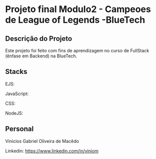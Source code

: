 # Projeto final Modulo2 - Campeoes de League of Legends -BlueTech

## Descrição do Projeto
Este projeto foi feito com fins de aprendizagem no curso de FullStack (ênfase em Backend) na BlueTech.


## Stacks

EJS: <i class="fa-brands fa-html5"></i>

JavaScript: <i class="fa-brands fa-js"></i>

CSS: <i class="fa-brands fa-css3-alt"></i>

NodeJS: <i class="fa-brands fa-node"></i>

## Personal
Vinicios Gabriel Oliveira de Macêdo

Linkedin: <a> https://www.linkedin.com/in/viniom </a>
